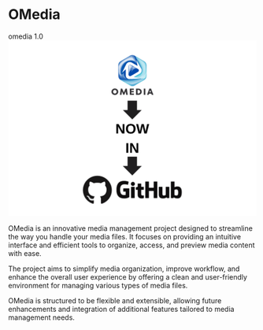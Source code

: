 # OMedia
omedia 1.0
![OMedia Preview](assets/README.png)

OMedia is an innovative media management project designed to streamline the way you handle your media files. It focuses on providing an intuitive interface and efficient tools to organize, access, and preview media content with ease.

The project aims to simplify media organization, improve workflow, and enhance the overall user experience by offering a clean and user-friendly environment for managing various types of media files.

OMedia is structured to be flexible and extensible, allowing future enhancements and integration of additional features tailored to media management needs.
